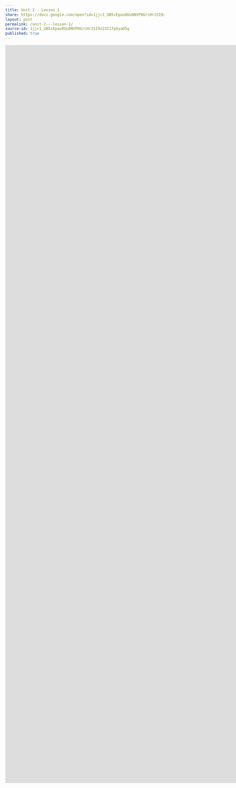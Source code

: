 ```yaml
---
title: Unit 2 - Lesson 1
share: https://docs.google.com/open?id=1jjc1_UB5cEpau0UuDNVP0GrcHr2SI9z23I1fpUyaO5g
layout: post
permalink: /unit-2---lesson-1/
source-id: 1jjc1_UB5cEpau0UuDNVP0GrcHr2SI9z23I1fpUyaO5g
published: true
---
```

<iframe src="https://docs.google.com/presentation/d/e/2PACX-1vSZEFYGN6H1NFCoa50jgouwZPXiEE3FDp0tJhoffE1RDTPRysdKCpBOIyDaLOn1-LXTpr3p9IoYgKqC/embed?start=false&loop=false&delayms=3000" frameborder="0" width="3072" height="2333" allowfullscreen="true" mozallowfullscreen="true" webkitallowfullscreen="true"></iframe>

